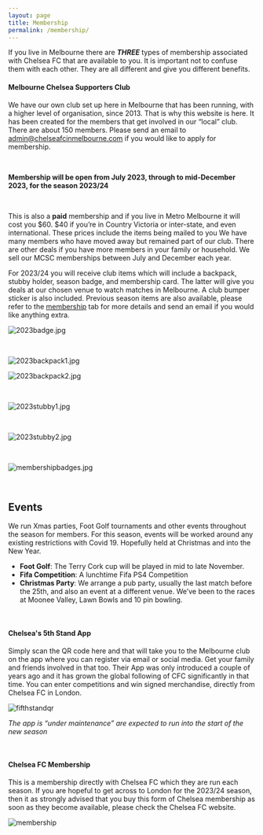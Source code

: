 ```yaml
---
layout: page
title: Membership
permalink: /membership/
---
```

If you live in Melbourne there are **_THREE_** types of membership associated with Chelsea FC that are available to you. 
It is important not to confuse them with each other. 
They are all different and give you different benefits.

#### Melbourne Chelsea Supporters Club
We have our own club set up here in Melbourne that has been running, with a higher level of organisation, since 2013. 
That is why this website is here. It has been created for the members that get involved in our “local” club.
There are about 150 members. Please send an email to admin@chelseafcinmelbourne.com if you would like to apply for membership.
 
<br>

**Membership will be open from July 2023, through to mid-December 2023, for the season 2023/24**

<br>

This is also a **paid** membership and if you live in Metro Melbourne it will cost you $60. $40 if you’re in Country Victoria or inter-state, and even international. These prices include the items being mailed to you 
We have many members who have moved away but remained part of our club. There are other deals if you have more members in your family or household.
We sell our MCSC memberships between July and December each year.

For 2023/24 you will receive club items which will include a backpack, stubby holder, season badge, and membership card. The latter will give you deals at our chosen venue to watch matches in Melbourne. A club bumper sticker is also included. Previous season items are also available, please refer to the [membership](https://www.chelseafcinmelbourne.com/Merchandise/) tab for more details and send an email if you would like anything extra.

![2023badge.jpg](/assets/2023badge.jpg)

<br>

![2023backpack1.jpg](/assets/2023backpack1.jpg)
<br>

![2023backpack2.jpg](/assets/2023backpack2.jpg)

<br>

![2023stubby1.jpg](/assets/2023stubby1.jpg)

<br>

![2023stubby2.jpg](/assets/2023stubby2.jpg)


<br>

![membershipbadges.jpg](/assets/membershipbadges.jpg)

<br>


## Events
We run Xmas parties, Foot Golf tournaments and other events throughout the season for members. For this season, events will be worked around any existing restrictions with Covid 19. Hopefully held at Christmas and into the New Year.

- **Foot Golf**: The Terry Cork cup will be played in mid to late November.
- **Fifa Competition**: A lunchtime Fifa PS4 Competition
- **Christmas Party**: We arrange a pub party, usually the last match before the 25th, and also an event at a different venue. We’ve been to the races at Moonee Valley, Lawn Bowls and 10 pin bowling.


<br>

#### Chelsea's 5th Stand App
Simply scan the QR code here and that will take you to the Melbourne club on the app where you can register via email or social media.
Get your family and friends involved in that too. Their App was only introduced a couple of years ago and it has grown the global following of CFC significantly in that time. You can enter competitions and win signed merchandise, directly from Chelsea FC in London.

![fifthstandqr](assets/QRCode.jpg)

*The app is “under maintenance” are expected to run into the start of the new season*

<br>

#### Chelsea FC Membership
This is a membership directly with Chelsea FC which they are run each season. If you are hopeful to get across to London for the 2023/24 season, then it as strongly advised that you buy this form of Chelsea membership as soon as they become available, please check the Chelsea FC website.

![membership](/assets/membership1.jpg)
